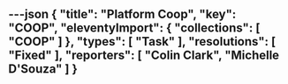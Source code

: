 ---json
{
  "title": "Platform Coop",
  "key": "COOP",
  "eleventyImport": {
    "collections": [
      "COOP"
    ]
  },
  "types": [
    "Task"
  ],
  "resolutions": [
    "Fixed"
  ],
  "reporters": [
    "Colin Clark",
    "Michelle D'Souza"
  ]
}
---
        
